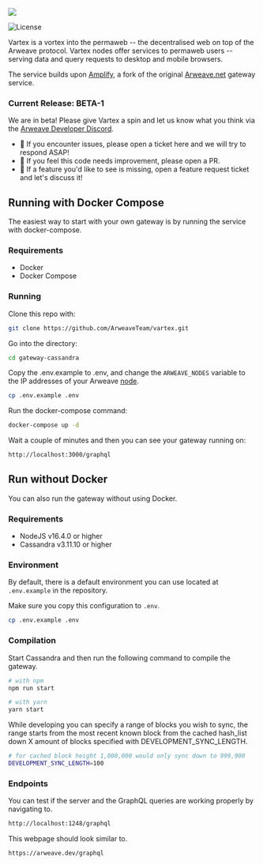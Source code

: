 <img src="https://raw.githubusercontent.com/ArweaveTeam/vartex/main/docs/logo.png"></img>

![License](https://img.shields.io/badge/license-MIT-blue.svg)

Vartex is a vortex into the permaweb -- the decentralised web on top of the Arweave protocol. Vartex nodes offer services to permaweb users -- serving data and query requests to desktop and mobile browsers.

The service builds upon [Amplify](https://www.amplify.host), a fork of the original [Arweave.net](https://arweave.net/status) gateway service.

### Current Release: BETA-1

We are in beta! Please give Vartex a spin and let us know what you think via the [Arweave Developer Discord](https://discord.gg/BXk8tq7).

* :ghost: If you encounter issues, please open a ticket here and we will try to respond ASAP!
* :gift: If you feel this code needs improvement, please open a PR.
* :pray: If a feature you'd like to see is missing, open a feature request ticket and let's discuss it!


## Running with Docker Compose

The easiest way to start with your own gateway is by running the service with docker-compose.

### Requirements

- Docker
- Docker Compose

### Running

Clone this repo with:

```bash
git clone https://github.com/ArweaveTeam/vartex.git
```

Go into the directory:

```bash
cd gateway-cassandra
```

Copy the .env.example to .env, and change the `ARWEAVE_NODES` variable to the IP addresses of your Arweave [node](https://docs.arweave.org/info/mining/mining-guide).
```bash
cp .env.example .env
```

Run the docker-compose command:

```bash
docker-compose up -d
```

Wait a couple of minutes and then you can see your gateway running on:

```bash
http://localhost:3000/graphql
```

## Run without Docker

You can also run the gateway without using Docker.

### Requirements

- NodeJS v16.4.0 or higher
- Cassandra v3.11.10 or higher

### Environment

By default, there is a default environment you can use located at `.env.example` in the repository.


Make sure you copy this configuration to `.env`.

```bash
cp .env.example .env
```

### Compilation

Start Cassandra and then run the following command to compile the gateway.

```bash
# with npm
npm run start

# with yarn
yarn start
```

While developing you can specify a range of blocks you wish to sync,
the range starts from the most recent known block from the cached hash_list
down X amount of blocks specified with DEVELOPMENT_SYNC_LENGTH.

```bash
# for cached block height 1,000,000 would only sync down to 999,900
DEVELOPMENT_SYNC_LENGTH=100
```

### Endpoints

You can test if the server and the GraphQL queries are working properly by navigating to.

```bash
http://localhost:1248/graphql
```

This webpage should look similar to.

```bash
https://arweave.dev/graphql
```

